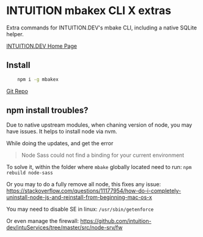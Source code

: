 
# INTUITION  mbakex CLI X extras


Extra commands for INTUITION.DEV's mbake CLI, including a native SQLite helper.


[INTUITION.DEV Home Page](https://www.INTUITION.DEV)

## Install


```sh
    npm i -g mbakex
```

[Git Repo](http://git.metabake.net)


## npm install troubles?

Due to native upstream modules, when chaning version of node, you may have issues. It helps to install node via nvm. 


While doing the updates, and get the error 
> Node Sass could not find a binding for your current environment


To solve it, within the folder where `mbake` globally located need to run:
`npm rebuild node-sass`

Or you may to do a fully remove all node, this fixes any issue:
https://stackoverflow.com/questions/11177954/how-do-i-completely-uninstall-node-js-and-reinstall-from-beginning-mac-os-x


You may need to disable SE in linux:
` /usr/sbin/getenforce `


Or even manage the firewall: https://github.com/intuition-dev/intuServices/tree/master/src/node-srv/fw
